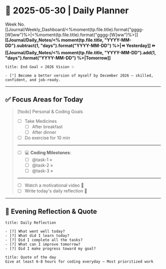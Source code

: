# 🌼 **2025-05-30** | Daily Planner

Week No. [[Journal/Weekly_Dashboard/<%moment(tp.file.title).format("gggg-[W]ww")%>|<%moment(tp.file.title).format("gggg-[W]ww")%>]]
**[[Journal/Daily_Notes/<% moment(tp.file.title, "YYYY-MM-DD").subtract(1, "days").format("YYYY-MM-DD") %>|⏪ Yesterday]] ⏩ [[Journal/Daily_Notes/<% moment(tp.file.title, "YYYY-MM-DD").add(1, "days").format("YYYY-MM-DD") %>|Tomorrow]]**

```ad-important
title: End Goal » 2026 Vision ✨

- ["] Become a better version of myself by December 2026 — skilled, confident, and job-ready.
```

---
## ✅ Focus Areas for Today

> [!todo] Personal & Coding Goals
> - [ ] Take Medicines
> 	- [ ] After breakfast
> 	- [ ] After dinner
> - [ ] Do exercise for 10 min
> ---
> - [ ] 💻 **Coding Milestones**:
> 	- [ ] @task-1 » 
> 	- [ ] @task-2 » 
> 	- [ ] @task-3 » 
> ---
> - [ ] Watch a motivational video 🎥
> - [ ] Write today's daily reflection 📝

---
## 🌻 Evening Reflection & Quote

```ad-summary
title: Daily Reflection

- [?] What went well today?  
- [?] What did I learn today?  
- [?] Did I complete all the tasks?  
- [?] What can I improve tomorrow?  
- [?] Did I make progress toward my goal?  

```

```ad-quote
title: Quote of the day
Give at least 6-8 hours for coding everyday — Most prioritized work
``` 
